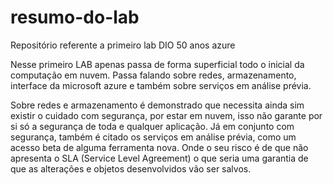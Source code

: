 # resumo-do-lab
Repositório referente a primeiro lab DIO 50 anos azure

Nesse primeiro LAB apenas passa de forma superficial todo o inicial da computação em nuvem.
Passa falando sobre redes, armazenamento, interface da microsoft azure e também sobre serviços em análise prévia.

Sobre redes e armazenamento é demonstrado que necessita ainda sim existir o cuidado com segurança, por estar em nuvem, isso não garante por si só a segurança de toda e qualquer aplicação.
Já em conjunto com segurança, também é citado os serviços em análise prévia, como um acesso beta de alguma ferramenta nova. Onde o seu risco é de que não apresenta o SLA (Service Level Agreement) o que seria uma garantia de que as alterações e objetos desenvolvidos vão ser salvos. 
